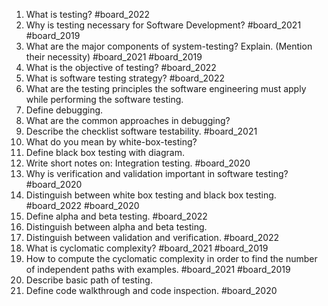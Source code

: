 1. What is testing? #board_2022 
2. Why is testing necessary for Software Development? #board_2021 #board_2019 
3. What are the major components of system-testing? Explain. (Mention their necessity) #board_2021 #board_2019 
4. What is the objective of testing? #board_2022 
5. What is software testing strategy? #board_2022 
6. What are the testing principles the software engineering must apply while performing the software testing.
7. Define debugging.
8. What are the common approaches in debugging?
9. Describe the checklist software testability. #board_2021 
10. What do you mean by white-box-testing?
11. Define black box testing with diagram.
12. Write short notes on: Integration testing. #board_2020 
13. Why is verification and validation important in software testing? #board_2020 
14. Distinguish between white box testing and black box testing. #board_2022 #board_2020 
15. Define alpha and beta testing. #board_2022 
16. Distinguish between alpha and beta testing.
17. Distinguish between validation and verification. #board_2022 
18. What is cyclomatic complexity? #board_2021 #board_2019 
19. How to compute the cyclomatic complexity in order to find the number of independent paths with examples. #board_2021 #board_2019 
20. Describe basic path of testing.
21. Define code walkthrough and code inspection. #board_2020 